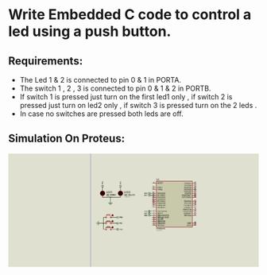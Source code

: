 # Write Embedded C code to control a led using a push button.
## Requirements:
 - The Led 1 & 2 is connected to pin 0 & 1 in PORTA. 
 - The switch 1 , 2 , 3 is connected to pin 0 & 1 & 2 in PORTB.
 - If switch 1 is pressed just turn on the first led1 only , if switch 2 is pressed just turn on led2 only , if switch 3 is pressed turn on the 2 leds .
 - In case no switches are pressed both leds are off.
## Simulation On Proteus:
![gitHub](https://github.com/MostafaEdrees11/AVR/blob/master/AVR%20Tasks/Assignment%202/Control_Led_Using_Switch/Proteus/Simulation/Control_Led_Using_Switch.gif)
